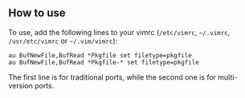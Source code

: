 
## How to use ##

To use, add the following lines to your vimrc (`/etc/vimrc`, `~/.vimrc`, `/usr/etc/vimrc` or `~/.vim/vimrc`):

	au BufNewFile,BufRead *Pkgfile set filetype=pkgfile
	au BufNewFile,BufRead *Pkgfile-* set filetype=pkgfile

The first line is for traditional ports, while the second one is for
multi-version ports.

